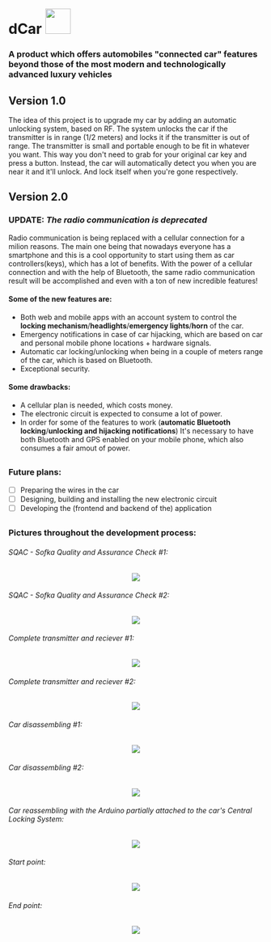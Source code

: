 # dCar <img src="https://i.imgur.com/DRo3pkw.png" height="50"> 
### A product which offers automobiles "connected car" features beyond those of the most modern and technologically advanced luxury vehicles

## Version 1.0
The idea of this project is to upgrade my car by adding an automatic unlocking system, based on RF.
The system unlocks the car if the transmitter is in range (1/2 meters) and locks it if the transmitter is out of range.
The transmitter is small and portable enough to be fit in whatever you want.
This way you don't need to grab for your original car key and press a button.
Instead, the car will automatically detect you when you are near it and it'll unlock.
And lock itself when you're gone respectively.

## Version 2.0
### UPDATE: *The radio communication is deprecated* 
Radio communication is being replaced with a cellular connection for a milion reasons. The main one being that nowadays everyone has a smartphone and this is a cool opportunity to start using them as car controllers(keys), which has a lot of benefits.
With the power of a cellular connection and with the help of Bluetooth, the same radio communication result will be accomplished and even with
a ton of new incredible features!

#### Some of the new features are:
* Both web and mobile apps with an account system to control the **locking mechanism**/**headlights**/**emergency lights**/**horn** of the car.
* Emergency notifications in case of car hijacking, which are based on car and personal mobile phone locations + hardware signals.
* Automatic car locking/unlocking when being in a couple of meters range of the car, which is based on Bluetooth.
* Exceptional security.

#### Some drawbacks:
* A cellular plan is needed, which costs money.
* The electronic circuit is expected to consume a lot of power.
* In order for some of the features to work (**automatic Bluetooth locking**/**unlocking and hijacking notifications**) It's necessary to have both Bluetooth and GPS enabled on your mobile phone, which also consumes a fair amout of power.
##

### Future plans:
- [ ] Preparing the wires in the car
- [ ] Designing, building and installing the new electronic circuit
- [ ] Developing the (frontend and backend of the) application
##

### Pictures throughout the development process:

###### SQAC - Sofka Quality and Assurance Check \#1:
<p align="center">
  <img src = "https://i.imgur.com/iJXpdhW.jpg"/>
</p>

###### SQAC - Sofka Quality and Assurance Check \#2:
<p align="center">
  <img src = "https://i.imgur.com/FcstVYx.jpg"/>
</p>

###### Complete transmitter and reciever \#1:
<p align="center">
  <img src = "https://i.imgur.com/Nx86X3z.jpg"/>
</p>

###### Complete transmitter and reciever \#2:
<p align="center">
  <img src = "https://i.imgur.com/Pnmd2Hl.jpg"/>
</p>

###### Car disassembling \#1:
<p align="center">
  <img src = "https://i.imgur.com/bOr3dBT.jpg"/>
</p>

###### Car disassembling \#2:
<p align="center">
  <img src = "https://i.imgur.com/2Od56Vq.jpg"/>
</p>

###### Car reassembling with the Arduino partially attached to the car's Central Locking System:
<p align="center">
  <img src = "https://i.imgur.com/bAiUMU1.jpg"/>
</p>

###### Start point:
<p align="center">
  <img src = "https://i.imgur.com/sEy9JuY.jpg"/>
</p>

###### End point:
<p align="center">
  <img src = "https://i.imgur.com/lKgAG3X.jpg"/>
</p>
